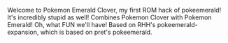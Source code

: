 Welcome to Pokemon Emerald Clover, my first ROM hack of pokeemerald! It's incredibly stupid as well!
Combines Pokemon Clover with Pokemon Emerald! Oh, what FUN we'll have!
Based on RHH's pokeemerald-expansion, which is based on pret's pokeemerald.
